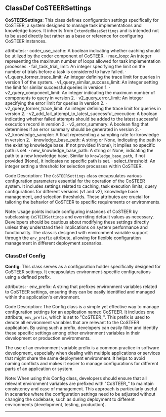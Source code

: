 ## ClassDef CoSTEERSettings
**CoSTEERSettings**: This class defines configuration settings specifically for CoSTEER, a system designed to manage task implementations and knowledge bases. It inherits from `ExtendedBaseSettings` and is intended not to be used directly but rather as a base or reference for configuring CoSTEER instances.

attributes:
· coder_use_cache: A boolean indicating whether caching should be utilized by the coder component of CoSTEER.
· max_loop: An integer representing the maximum number of loops allowed for task implementation processes.
· fail_task_trial_limit: An integer specifying the limit on the number of trials before a task is considered to have failed.
· v1_query_former_trace_limit: An integer defining the trace limit for queries in version 1 of the system.
· v1_query_similar_success_limit: An integer setting the limit for similar successful queries in version 1.
· v2_query_component_limit: An integer indicating the maximum number of components to query in version 2.
· v2_query_error_limit: An integer specifying the error limit for queries in version 2.
· v2_query_former_trace_limit: An integer defining the trace limit for queries in version 2.
· v2_add_fail_attempt_to_latest_successful_execution: A boolean indicating whether failed attempts should be added to the latest successful execution record in version 2.
· v2_error_summary: A boolean flag that determines if an error summary should be generated in version 2.
· v2_knowledge_sampler: A float representing a sampling rate for knowledge in version 2.
· knowledge_base_path: A string or None, indicating the path to the existing knowledge base. If not provided (None), it implies no specific path is set.
· new_knowledge_base_path: A string or None, indicating the path to a new knowledge base. Similar to `knowledge_base_path`, if not provided (None), it indicates no specific path is set.
· select_threshold: An integer setting a threshold for selection processes within CoSTEER.

Code Description: The `CoSTEERSettings` class encapsulates various configuration parameters essential for the operation of the CoSTEER system. It includes settings related to caching, task execution limits, query configurations for different versions (v1 and v2), knowledge base management, and selection thresholds. These attributes are crucial for tailoring the behavior of CoSTEER to specific requirements or environments.

Note: Usage points include configuring instances of CoSTEER by subclassing `CoSTEERSettings` and overriding default values as necessary. Developers should be cautious about modifying these settings directly unless they understand their implications on system performance and functionality. The class is designed with environment variable support through the `env_prefix` attribute, allowing for flexible configuration management in different deployment scenarios.
### ClassDef Config
**Config**: This class serves as a configuration holder specifically designed for CoSTEER settings. It encapsulates environment-specific configurations using a defined prefix.

attributes:
· env_prefix: A string that prefixes environment variables related to CoSTEER settings, ensuring they can be easily identified and managed within the application's environment.

Code Description: The Config class is a simple yet effective way to manage configuration settings for an application named CoSTEER. It includes one attribute, `env_prefix`, which is set to "CoSTEER_". This prefix is used to denote all environment variables that are relevant to the CoSTEER application. By using such a prefix, developers can easily filter and identify these specific settings among other environment variables in their development or production environments.

The use of an environment variable prefix is a common practice in software development, especially when dealing with multiple applications or services that might share the same deployment environment. It helps to avoid naming conflicts and makes it easier to manage configurations for different parts of an application or system.

Note: When using this Config class, developers should ensure that all relevant environment variables are prefixed with "CoSTEER_" to maintain consistency and ease of management. This approach is particularly useful in scenarios where the configuration settings need to be adjusted without changing the codebase, such as during deployment to different environments (development, testing, production).
***

